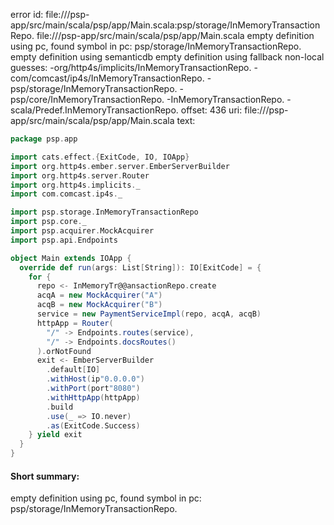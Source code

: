 error id: file://<WORKSPACE>/psp-app/src/main/scala/psp/app/Main.scala:psp/storage/InMemoryTransactionRepo.
file://<WORKSPACE>/psp-app/src/main/scala/psp/app/Main.scala
empty definition using pc, found symbol in pc: psp/storage/InMemoryTransactionRepo.
empty definition using semanticdb
empty definition using fallback
non-local guesses:
	 -org/http4s/implicits/InMemoryTransactionRepo.
	 -com/comcast/ip4s/InMemoryTransactionRepo.
	 -psp/storage/InMemoryTransactionRepo.
	 -psp/core/InMemoryTransactionRepo.
	 -InMemoryTransactionRepo.
	 -scala/Predef.InMemoryTransactionRepo.
offset: 436
uri: file://<WORKSPACE>/psp-app/src/main/scala/psp/app/Main.scala
text:
```scala
package psp.app

import cats.effect.{ExitCode, IO, IOApp}
import org.http4s.ember.server.EmberServerBuilder
import org.http4s.server.Router
import org.http4s.implicits._
import com.comcast.ip4s._

import psp.storage.InMemoryTransactionRepo
import psp.core._
import psp.acquirer.MockAcquirer
import psp.api.Endpoints

object Main extends IOApp {
  override def run(args: List[String]): IO[ExitCode] = {
    for {
      repo <- InMemoryTr@@ansactionRepo.create
      acqA = new MockAcquirer("A")
      acqB = new MockAcquirer("B")
      service = new PaymentServiceImpl(repo, acqA, acqB)
      httpApp = Router(
        "/" -> Endpoints.routes(service),
        "/" -> Endpoints.docsRoutes()
      ).orNotFound
      exit <- EmberServerBuilder
        .default[IO]
        .withHost(ip"0.0.0.0")
        .withPort(port"8080")
        .withHttpApp(httpApp)
        .build
        .use(_ => IO.never)
        .as(ExitCode.Success)
    } yield exit
  }
}

```


#### Short summary: 

empty definition using pc, found symbol in pc: psp/storage/InMemoryTransactionRepo.
